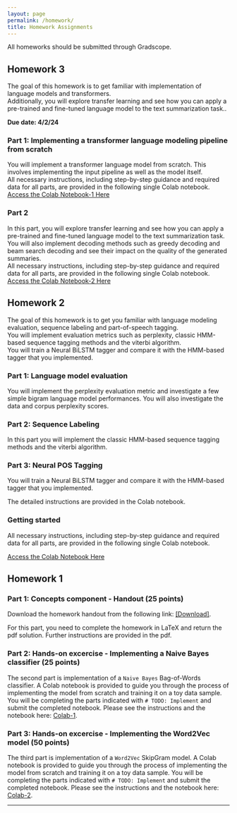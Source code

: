 ```yaml
---
layout: page
permalink: /homework/
title: Homework Assignments
---
```


All homeworks should be submitted through Gradscope.

## Homework 3

The goal of this homework is to get familiar with implementation of language models and transformers.  
Additionally, you will explore transfer learning and see how you can apply a pre-trained and fine-tuned language model to the text summarization task..

**Due date: 4/2/24**

### Part 1: Implementing a transformer language modeling pipeline from scratch

You will implement a transformer language model from scratch. This involves implementing the input pipeline as well as the model itself.  
All necessary instructions, including step-by-step guidance and required data for all parts, are provided in the following single Colab notebook.  
[Access the Colab Notebook-1 Here](https://colab.research.google.com/drive/1vZc10QQ-OVcjs3vFL6LLi1V9VEKw7fZr?usp=sharing)

### Part 2

In this part, you will explore transfer learning and see how you can apply a pre-trained and fine-tuned language model to the text summarization task.  
You will also implement decoding methods such as greedy decoding and beam search decoding and see their impact on the quality of the generated summaries.  
All necessary instructions, including step-by-step guidance and required data for all parts, are provided in the following single Colab notebook.
[Access the Colab Notebook-2 Here](https://colab.research.google.com/drive/1_17w4QWLo3_hSaYqgIzZr0SsN6u2qugw?usp=sharing)

## Homework 2

The goal of this homework is to get you familiar with language modeling evaluation, sequence labeling and part-of-speech tagging.  
You will implement evaluation metrics such as perplexity, classic HMM-based sequence tagging methods and the viterbi algorithm.  
You will train a Neural BiLSTM tagger and compare it with the HMM-based tagger that you implemented.

### Part 1: Language model evaluation

You will implement the perplexity evaluation metric and investigate a few simple bigram language model performances.
You will also investigate the data and corpus perplexity scores.

### Part 2: Sequence Labeling

In this part you will implement the classic HMM-based sequence tagging methods and the viterbi algorithm.

### Part 3: Neural POS Tagging

You will train a Neural BiLSTM tagger and compare it with the HMM-based tagger that you implemented.

The detailed instructions are provided in the Colab notebook.

### Getting started

All necessary instructions, including step-by-step guidance and required data for all parts, are provided in the following single Colab notebook. 

[Access the Colab Notebook Here](https://colab.research.google.com/drive/1B-z4ngeTQqkL5Yy-yHoNyKXEf2PMIX-z?usp=sharing)


## Homework 1

### Part 1: Concepts component - Handout (25 points)

Download the homework handout from the following link: [[Download]](https://yaleedu-my.sharepoint.com/:b:/g/personal/arman_cohan_yale_edu/EeW9MXmC-V5CqLPK40zHnUkBZTCRj01hosoZGmvkh29ZjQ?e=CPAQAp).

For this part, you need to complete the homework in LaTeX and return the pdf solution. 
Further instructions are provided in the pdf.

### Part 2: Hands-on excercise - Implementing a Naive Bayes classifier (25 points)

The second part is implementation of a `Naive Bayes` Bag-of-Words classifier. 
A Colab notebook is provided to guide you through the process of implementing the model from scratch and training it on a toy data sample. You will be completing the parts indicated with `# TODO: Implement` and submit the completed notebook.
Please see the instructions and the notebook here: [Colab-1](https://colab.research.google.com/drive/10Y8OqtRn4c5wmNX2N2yMuIk8cbaoKI7b?usp=sharing).

### Part 3: Hands-on excercise - Implementing the Word2Vec model (50 points)

The third part is implementation of a `Word2Vec` SkipGram model. 
A Colab notebook is provided to guide you through the process of implementing the model from scratch and training it on a toy data sample. 
You will be completing the parts indicated with `# TODO: Implement` and submit the completed notebook.
Please see the instructions and the notebook here: [Colab-2](https://colab.research.google.com/drive/11PSsPWg-xCeQagxubkyFEdllPuXh3Jm6?usp=sharing).


---
<!-- - [Homework 1](https://piazza.com/cmu/fall2019/10703/resources): Due by Friday, 20<sup>th</sup> September 2019. -->
